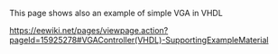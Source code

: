 This page shows also an example of simple VGA in VHDL

https://eewiki.net/pages/viewpage.action?pageId=15925278#VGAController(VHDL)-SupportingExampleMaterial